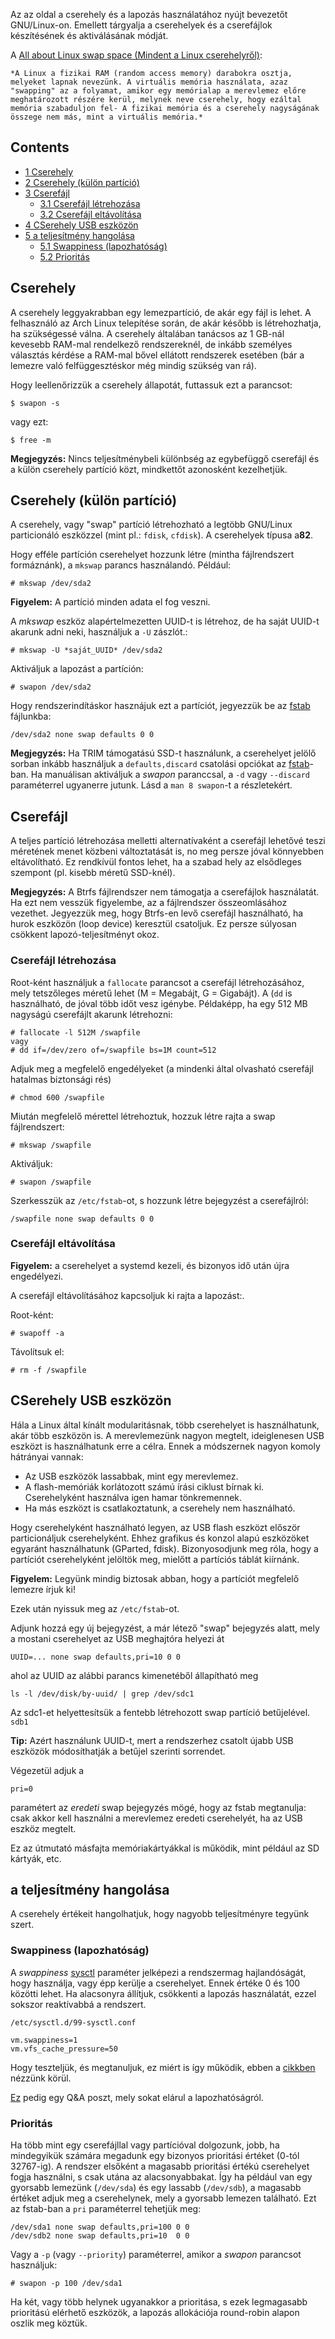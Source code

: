 Az az oldal a cserehely és a lapozás használatához nyújt bevezetőt GNU/Linux-on. Emellett tárgyalja a cserehelyek és a cserefájlok készítésének és aktiválásának módját.

A [All about Linux swap space (Mindent a Linux cserehelyről)](http://www.linux.com/news/software/applications/8208-all-about-linux-swap-space):

	*A Linux a fizikai RAM (random access memory) darabokra osztja, melyeket lapnak nevezünk. A virtuális memória használata, azaz "swapping" az a folyamat, amikor egy memórialap a merevlemez előre meghatározott részére kerül, melynek neve cserehely, hogy ezáltal memória szabaduljon fel- A fizikai memória és a cserehely nagyságának összege nem más, mint a virtuális memória.*

## Contents

*   [1 Cserehely](#Cserehely)
*   [2 Cserehely (külön partíció)](#Cserehely_.28k.C3.BCl.C3.B6n_part.C3.ADci.C3.B3.29)
*   [3 Cserefájl](#Cseref.C3.A1jl)
    *   [3.1 Cserefájl létrehozása](#Cseref.C3.A1jl_l.C3.A9trehoz.C3.A1sa)
    *   [3.2 Cserefájl eltávolítása](#Cseref.C3.A1jl_elt.C3.A1vol.C3.ADt.C3.A1sa)
*   [4 CSerehely USB eszközön](#CSerehely_USB_eszk.C3.B6z.C3.B6n)
*   [5 a teljesítmény hangolása](#a_teljes.C3.ADtm.C3.A9ny_hangol.C3.A1sa)
    *   [5.1 Swappiness (lapozhatóság)](#Swappiness_.28lapozhat.C3.B3s.C3.A1g.29)
    *   [5.2 Prioritás](#Priorit.C3.A1s)

## Cserehely

A cserehely leggyakrabban egy lemezpartíció, de akár egy fájl is lehet. A felhasználó az Arch Linux telepítése során, de akár később is létrehozhatja, ha szükségessé válna. A cserehely általában tanácsos az 1 GB-nál kevesebb RAM-mal rendelkező rendszereknél, de inkább személyes választás kérdése a RAM-mal bővel ellátott rendszerek esetében (bár a lemezre való felfüggesztéskor még mindig szükség van rá).

Hogy leellenőrizzük a cserehely állapotát, futtassuk ezt a parancsot:

```
$ swapon -s

```

vagy ezt:

```
$ free -m

```

**Megjegyzés:** Nincs teljesítménybeli különbség az egybefüggő cserefájl és a külön cserehely partíció közt, mindkettőt azonosként kezelhetjük.

## Cserehely (külön partíció)

A cserehely, vagy "swap" partíció létrehozható a legtöbb GNU/Linux particionáló eszközzel (mint pl.: `fdisk`, `cfdisk`). A cserehelyek típusa a**82**.

Hogy efféle partíción cserehelyet hozzunk létre (mintha fájlrendszert formáznánk), a `mkswap` parancs használandó. Például:

```
# mkswap /dev/sda2

```

**Figyelem:** A partíció minden adata el fog veszni.

A *mkswap* eszköz alapértelmezetten UUID-t is létrehoz, de ha saját UUID-t akarunk adni neki, használjuk a `-U` zászlót.:

```
# mkswap -U *saját_UUID* /dev/sda2

```

Aktiváljuk a lapozást a partíción:

```
# swapon /dev/sda2

```

Hogy rendszerindításkor hasznájuk ezt a partíciót, jegyezzük be az [fstab](/index.php/Fstab "Fstab") fájlunkba:

```
/dev/sda2 none swap defaults 0 0

```

**Megjegyzés:** Ha TRIM támogatású SSD-t használunk, a cserehelyet jelölő sorban inkább használjuk a `defaults,discard` csatolási opciókat az [fstab](/index.php/Fstab "Fstab")-ban. Ha manuálisan aktiváljuk a *swapon* paranccsal, a `-d` vagy `--discard` paraméterrel ugyanerre jutunk. Lásd a `man 8 swapon`-t a részletekért.

## Cserefájl

A teljes partíció létrehozása melletti alternatívaként a cserefájl lehetővé teszi méretének menet közbeni változtatását is, no meg persze jóval könnyebben eltávolítható. Ez rendkívül fontos lehet, ha a szabad hely az elsődleges szempont (pl. kisebb méretű SSD-knél).

**Megjegyzés:** A Btrfs fájlrendszer nem támogatja a cserefájlok használatát. Ha ezt nem vesszük figyelembe, az a fájlrendszer összeomlásához vezethet. Jegyezzük meg, hogy Btrfs-en levő cserefájl használható, ha hurok eszközön (loop device) keresztül csatoljuk. Ez persze súlyosan csökkent lapozó-teljesítményt okoz.

### Cserefájl létrehozása

Root-ként használjuk a `fallocate` parancsot a cserefájl létrehozásához, mely tetszőleges méretű lehet (M = Megabájt, G = Gigabájt). A (`dd` is használható, de jóval több időt vesz igénybe. Példaképp, ha egy 512 MB nagyságú cserefájlt akarunk létrehozni:

```
# fallocate -l 512M /swapfile
vagy
# dd if=/dev/zero of=/swapfile bs=1M count=512

```

Adjuk meg a megfelelő engedélyeket (a mindenki által olvasható cserefájl hatalmas biztonsági rés)

```
# chmod 600 /swapfile

```

Miután megfelelő mérettel létrehoztuk, hozzuk létre rajta a swap fájlrendszert:

```
# mkswap /swapfile

```

Aktiváljuk:

```
# swapon /swapfile

```

Szerkesszük az `/etc/fstab`-ot, s hozzunk létre bejegyzést a cserefájlról:

```
/swapfile none swap defaults 0 0

```

### Cserefájl eltávolítása

**Figyelem:** a cserehelyet a systemd kezeli, és bizonyos idő után újra engedélyezi.

A cserefájl eltávolításához kapcsoljuk ki rajta a lapozást:.

Root-ként:

```
# swapoff -a

```

Távolítsuk el:

```
# rm -f /swapfile

```

## CSerehely USB eszközön

Hála a Linux által kínált modularitásnak, több cserehelyet is használhatunk, akár több eszközön is. A merevlemezünk nagyon megtelt, ideiglenesen USB eszközt is használhatunk erre a célra. Ennek a módszernek nagyon komoly hátrányai vannak:

*   Az USB eszközök lassabbak, mint egy merevlemez.
*   A flash-memóriák korlátozott számú írási ciklust bírnak ki. Cserehelyként használva igen hamar tönkremennek.
*   Ha más eszközt is csatlakoztatunk, a cserehely nem használható.

Hogy cserehelyként használható legyen, az USB flash eszközt először particionáljuk cserehelyként. Ehhez grafikus és konzol alapú eszközöket egyaránt használhatunk (GParted, fdisk). Bizonyosodjunk meg róla, hogy a partíciót cserehelyként jelöltök meg, mielőtt a partíciós táblát kiírnánk.

**Figyelem:** Legyünk mindig biztosak abban, hogy a partíciót megfelelő lemezre írjuk ki!

Ezek után nyissuk meg az `/etc/fstab`-ot.

Adjunk hozzá egy új bejegyzést, a már létező "swap" bejegyzés alatt, mely a mostani cserehelyet az USB meghajtóra helyezi át

```
UUID=... none swap defaults,pri=10 0 0

```

ahol az UUID az alábbi parancs kimenetéből állapítható meg

```
ls -l /dev/disk/by-uuid/ | grep /dev/sdc1

```

Az sdc1-et helyettesítsük a fentebb létrehozott swap partíció betűjelével. `sdb1`

**Tip:** Azért használunk UUID-t, mert a rendszerhez csatolt újabb USB eszközök módosíthatják a betűjel szerinti sorrendet.

Végezetül adjuk a

```
pri=0

```

paramétert az *eredeti* swap bejegyzés mögé, hogy az fstab megtanulja: csak akkor kell használni a merevlemez eredeti cserehelyét, ha az USB eszköz megtelt.

Ez az útmutató másfajta memóriakártyákkal is működik, mint például az SD kártyák, etc.

## a teljesítmény hangolása

A cserehely értékeit hangolhatjuk, hogy nagyobb teljesítményre tegyünk szert.

### Swappiness (lapozhatóság)

A *swappiness* [sysctl](/index.php/Sysctl "Sysctl") paraméter jelképezi a rendszermag hajlandóságát, hogy használja, vagy épp kerülje a cserehelyet. Ennek értéke 0 és 100 közötti lehet. Ha alacsonyra állítjuk, csökkenti a lapozás használatát, ezzel sokszor reaktívabbá a rendszert.

 `/etc/sysctl.d/99-sysctl.conf` 
```
vm.swappiness=1
vm.vfs_cache_pressure=50
```

Hogy teszteljük, és megtanuljuk, ez miért is így működik, ebben a [cikkben](http://rudd-o.com/en/linux-and-free-software/tales-from-responsivenessland-why-linux-feels-slow-and-how-to-fix-that) nézzünk körül.

[Ez](http://askubuntu.com/questions/103915/how-do-i-configure-swappiness) pedig egy Q&A poszt, mely sokat elárul a lapozhatóságról.

### Prioritás

Ha több mint egy cserefájllal vagy partícióval dolgozunk, jobb, ha mindegyikük számára megadunk egy bizonyos prioritási értéket (0-tól 32767-ig). A rendszer elsőként a magasabb prioritási értékú cserehelyet fogja használni, s csak utána az alacsonyabbakat. Így ha például van egy gyorsabb lemezünk (`/dev/sda`) és egy lassabb (`/dev/sdb`), a magasabb értéket adjuk meg a cserehelynek, mely a gyorsabb lemezen található. Ezt az fstab-ban a `pri` paraméterrel tehetjük meg:

```
/dev/sda1 none swap defaults,pri=100 0 0
/dev/sdb2 none swap defaults,pri=10  0 0

```

Vagy a `-p` (vagy `--priority`) paraméterrel, amikor a *swapon* parancsot használjuk:

```
# swapon -p 100 /dev/sda1

```

Ha két, vagy több helynek ugyanakkor a prioritása, s ezek legmagasabb prioritású elérhető eszközök, a lapozás allokációja round-robin alapon oszlik meg köztük.